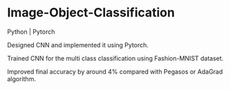 # Image-Object-Classification
Python | Pytorch

Designed CNN and implemented it using Pytorch. 

Trained CNN for the multi class classification using Fashion-MNIST dataset. 

Improved final accuracy by around 4% compared with Pegasos or AdaGrad algorithm.
